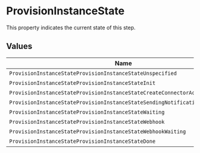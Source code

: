 # ProvisionInstanceState

This property indicates the current state of this step.


## Values

| Name                                                                          | Value                                                                         |
| ----------------------------------------------------------------------------- | ----------------------------------------------------------------------------- |
| `ProvisionInstanceStateProvisionInstanceStateUnspecified`                     | PROVISION_INSTANCE_STATE_UNSPECIFIED                                          |
| `ProvisionInstanceStateProvisionInstanceStateInit`                            | PROVISION_INSTANCE_STATE_INIT                                                 |
| `ProvisionInstanceStateProvisionInstanceStateCreateConnectorActionsForTarget` | PROVISION_INSTANCE_STATE_CREATE_CONNECTOR_ACTIONS_FOR_TARGET                  |
| `ProvisionInstanceStateProvisionInstanceStateSendingNotifications`            | PROVISION_INSTANCE_STATE_SENDING_NOTIFICATIONS                                |
| `ProvisionInstanceStateProvisionInstanceStateWaiting`                         | PROVISION_INSTANCE_STATE_WAITING                                              |
| `ProvisionInstanceStateProvisionInstanceStateWebhook`                         | PROVISION_INSTANCE_STATE_WEBHOOK                                              |
| `ProvisionInstanceStateProvisionInstanceStateWebhookWaiting`                  | PROVISION_INSTANCE_STATE_WEBHOOK_WAITING                                      |
| `ProvisionInstanceStateProvisionInstanceStateDone`                            | PROVISION_INSTANCE_STATE_DONE                                                 |